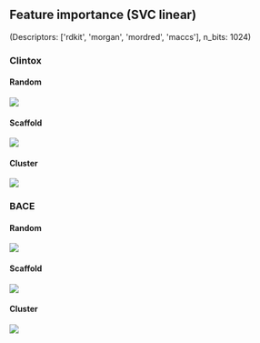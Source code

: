 ## Feature importance (SVC linear)
(Descriptors: ['rdkit', 'morgan', 'mordred', 'maccs'], n_bits: 1024)
### Clintox
#### Random
<img src="../feature_importance/svc/clintox_random.png" /><br/>
#### Scaffold
<img src="../feature_importance/svc/clintox_scaffold.png" /><br/>
#### Cluster
<img src="../feature_importance/svc/clintox_cluster.png" /><br/>

### BACE
#### Random
<img src="../feature_importance/svc/bace_random.png" /><br/>
#### Scaffold
<img src="../feature_importance/svc/bace_scaffold.png" /><br/>
#### Cluster
<img src="../feature_importance/svc/bace_cluster.png" /><br/>
